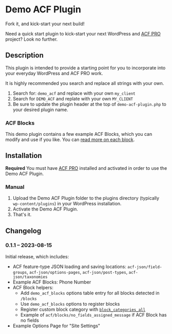 # Demo ACF Plugin

Fork it, and kick-start your next build!

Need a quick start plugin to kick-start your next WordPress and [ACF PRO](https://advancedcustomfields.com) project? Look no further.

## Description

This plugin is intended to provide a starting point for you to incorporate into your everyday WordPress and ACF PRO work.

It is highly recommended you search and replace all strings with your own.

1. Search for: `demo_acf` and replace with your own `my_client`
2. Search for `DEMO_ACF` and replate with your own `MY_CLIENT`
3. Be sure to update the plugin header at the top of `demo-acf-plugin.php` to your desired plugin name.

### ACF Blocks

This demo plugin contains a few example ACF Blocks, which you can modify and use if you like. You can [read more on each block](blocks/README.md).

## Installation

__Required__ You must have [ACF PRO](https://https://www.advancedcustomfields.com/pro/) installed and activated in order to use the Demo ACF Plugin.

### Manual

1. Upload the Demo ACF Plugin folder to the plugins directory (typically `wp-content/plugins`) in your WordPress installation.
2. Activate the Demo ACF Plugin.
3. That's it.

## Changelog

### 0.1.1 – 2023-08-15

Initial release, which includes:

- ACF feature-type JSON loading and saving locations: `acf-json/field-groups`, `acf-json/options-pages`, `acf-json/post-types`, `acf-json/taxonomies`
- Example ACF Blocks: Phone Number
- ACF Block helpers:
  - Add `demo_acf_blocks` options table entry for all blocks detected in `/blocks`
  - Use `demo_acf_blocks` options to register blocks
  - Register custom block category with [`block_categories_all`](https://developer.wordpress.org/reference/hooks/block_categories_all/)
  - Example of `acf/blocks/no_fields_assigned_message` if ACF Block has no fields
- Example Options Page for "Site Settings"
